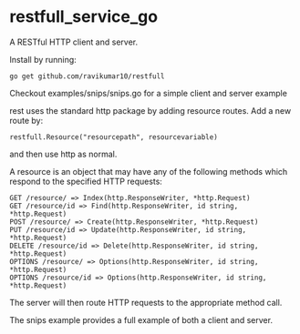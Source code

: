 # restfull_service_go
A RESTful HTTP client and server.


Install by running:

	go get github.com/ravikumar10/restfull

Checkout examples/snips/snips.go for a simple client and server example

rest uses the standard http package by adding resource routes. Add
a new route by:

	restfull.Resource("resourcepath", resourcevariable)

and then use http as normal.

A resource is an object that may have any of the following methods which
respond to the specified HTTP requests:

	GET /resource/ => Index(http.ResponseWriter, *http.Request)
	GET /resource/id => Find(http.ResponseWriter, id string, *http.Request)
	POST /resource/ => Create(http.ResponseWriter, *http.Request)
	PUT /resource/id => Update(http.ResponseWriter, id string, *http.Request)
	DELETE /resource/id => Delete(http.ResponseWriter, id string, *http.Request)
	OPTIONS /resource/ => Options(http.ResponseWriter, id string, *http.Request)
	OPTIONS /resource/id => Options(http.ResponseWriter, id string, *http.Request)

The server will then route HTTP requests to the appropriate method call.

The snips example provides a full example of both a client and server.
